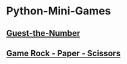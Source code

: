 # Python-Mini-Games
<a href="https://github.com/VelkovIv/Python-Mini-Games/tree/main/Guest-The-Number">Guest-the-Number</a><br>
---
<a href="https://github.com/VelkovIv/Python-Mini-Games/tree/main/Rock-Paper-Scissors">Game Rock - Paper - Scissors</a><br>
---

